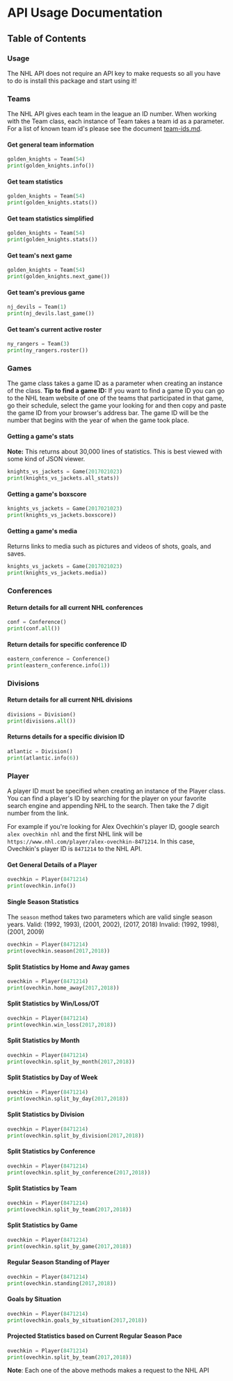 # API Usage Documentation

## Table of Contents

### Usage

The NHL API does not require an API key to make requests so all you have to do is install this package and start using it!

### Teams

The NHL API gives each team in the league an ID number. When working with the Team class, each instance of Team
takes a team id as a parameter. For a list of known team id's please see the document [team-ids.md](https://google.com).

#### Get general team information

```python
golden_knights = Team(54)
print(golden_knights.info())
```

#### Get team statistics

```python
golden_knights = Team(54)
print(golden_knights.stats())
```

#### Get team statistics simplified

```python
golden_knights = Team(54)
print(golden_knights.stats())
```

#### Get team's next game

```python
golden_knights = Team(54)
print(golden_knights.next_game())
```

#### Get team's previous game

```python
nj_devils = Team(1)
print(nj_devils.last_game())
```

#### Get team's current active roster

```python
ny_rangers = Team(3)
print(ny_rangers.roster())
```

### Games

The game class takes a game ID as a parameter when creating an instance of the class.
__Tip to find a game ID:__ If you want to find a game ID you can go to the NHL team website
of one of the teams that participated in that game, go their schedule, select the game your
looking for and then copy and paste the game ID from your browser's address bar. The game ID will be the number that begins with the year of when the game took place.

#### Getting a game's stats

__Note:__ This returns about 30,000 lines of statistics. This is best viewed with some kind
of JSON viewer.

```python
knights_vs_jackets = Game(2017021023)
print(knights_vs_jackets.all_stats))
```

#### Getting a game's boxscore

```python
knights_vs_jackets = Game(2017021023)
print(knights_vs_jackets.boxscore))
```

#### Getting a game's media

Returns links to media such as pictures and videos of shots, goals, and saves.

```python
knights_vs_jackets = Game(2017021023)
print(knights_vs_jackets.media))
```

### Conferences

#### Return details for all current NHL conferences

```python
conf = Conference()
print(conf.all())
```

#### Return details for specific conference ID

```python
eastern_conference = Conference()
print(eastern_conference.info(1))
```

### Divisions

#### Return details for all current NHL divisions

```python
divisions = Division()
print(divisions.all())
```

#### Returns details for a specific division ID

```python
atlantic = Division()
print(atlantic.info(6))
```

### Player

A player ID must be specified when creating an instance of the Player class.
You can find a player's ID by searching for the player on your favorite search engine and appending NHL to the search. Then take the 7 digit number from the link.

For example if you're looking for Alex Ovechkin's player ID, google search
`alex ovechkin nhl` and the first NHL link will be `https://www.nhl.com/player/alex-ovechkin-8471214`. In this case, Ovechkin's player ID is `8471214` to the NHL API.

#### Get General Details of a Player

```python
ovechkin = Player(8471214)
print(ovechkin.info())
```

#### Single Season Statistics

The `season` method takes two parameters which are valid single season years.
Valid: (1992, 1993), (2001, 2002), (2017, 2018)
Invalid: (1992, 1998), (2001, 2009)

```python
ovechkin = Player(8471214)
print(ovechkin.season(2017,2018))
```

#### Split Statistics by Home and Away games

```python
ovechkin = Player(8471214)
print(ovechkin.home_away(2017,2018))
```

#### Split Statistics by Win/Loss/OT

```python
ovechkin = Player(8471214)
print(ovechkin.win_loss(2017,2018))
```

#### Split Statistics by Month

```python
ovechkin = Player(8471214)
print(ovechkin.split_by_month(2017,2018))
```

#### Split Statistics by Day of Week

```python
ovechkin = Player(8471214)
print(ovechkin.split_by_day(2017,2018))
```

#### Split Statistics by Division

```python
ovechkin = Player(8471214)
print(ovechkin.split_by_division(2017,2018))
```

#### Split Statistics by Conference

```python
ovechkin = Player(8471214)
print(ovechkin.split_by_conference(2017,2018))
```

#### Split Statistics by Team

```python
ovechkin = Player(8471214)
print(ovechkin.split_by_team(2017,2018))
```

#### Split Statistics by Game

```python
ovechkin = Player(8471214)
print(ovechkin.split_by_game(2017,2018))
```

#### Regular Season Standing of Player

```python
ovechkin = Player(8471214)
print(ovechkin.standing(2017,2018))
```

#### Goals by Situation

```python
ovechkin = Player(8471214)
print(ovechkin.goals_by_situation(2017,2018))
```

#### Projected Statistics based on Current Regular Season Pace

```python
ovechkin = Player(8471214)
print(ovechkin.split_by_team(2017,2018))
```

__Note__: Each one of the above methods makes a request to the NHL API
